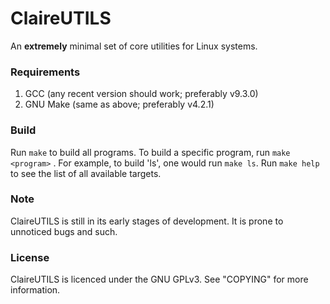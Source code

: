 # ClaireUTILS

An **extremely** minimal set of core utilities for Linux systems.

### Requirements

1. GCC (any recent version should work; preferably v9.3.0)
2. GNU Make (same as above; preferably v4.2.1)

### Build

Run `make` to build all programs. To build a specific program,
run `make <program>` . For example, to build 'ls', one would run `make ls`.
Run `make help` to see the list of all available targets.

### Note
ClaireUTILS is still in its early stages of development. It is prone to
unnoticed bugs and such.

### License
ClaireUTILS is licenced under the GNU GPLv3. See "COPYING" for more
information.
